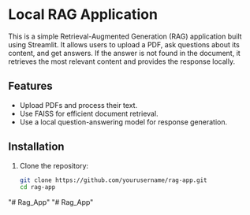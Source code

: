 # Local RAG Application

This is a simple Retrieval-Augmented Generation (RAG) application built using Streamlit. It allows users to upload a PDF, ask questions about its content, and get answers. If the answer is not found in the document, it retrieves the most relevant content and provides the response locally.

## Features

- Upload PDFs and process their text.
- Use FAISS for efficient document retrieval.
- Use a local question-answering model for response generation.

## Installation

1. Clone the repository:

   ```bash
   git clone https://github.com/yourusername/rag-app.git
   cd rag-app
"# Rag_App" 
"# Rag_App" 
